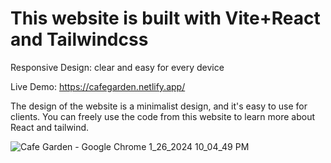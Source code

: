 # This website is built with Vite+React and Tailwindcss 

Responsive Design: clear and easy for every device

Live Demo: https://cafegarden.netlify.app/

The design of the website is a minimalist design, and it's easy to use for clients. You can freely use the code from this website to learn more about React and tailwind.

![Cafe Garden - Google Chrome 1_26_2024 10_04_49 PM](https://github.com/akmweb/cafe_garden/assets/150655160/71ae36c6-6fa5-4373-add3-a1a00c9839bb)
